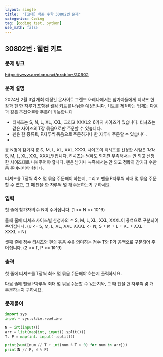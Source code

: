```yaml
---
layout: single
title:  "[코테] 백준 수학 30802번 문제"
categories: Coding
tag: [coding test, python]
use_math: false
---
```


## 30802번 : 웰컴 키트
### 문제 링크
<https://www.acmicpc.net/problem/30802>

### 문제 설명
2024년 2월 3일 개최 예정인 온사이트 그랜드 아레나에서는 참가자들에게 티셔츠 한 장과 펜 한 자루가 포함된 웰컴 키트를 나눠줄 예정입니다. 키트를 제작하는 업체는 다음과 같은 조건으로만 주문이 가능합니다.

- 티셔츠는 S, M, L, XL, XXL, 그리고 XXXL의 6가지 사이즈가 있습니다. 티셔츠는 같은 사이즈의 T장 묶음으로만 주문할 수 있습니다.
- 펜은 한 종류로, P자루씩 묶음으로 주문하거나 한 자루씩 주문할 수 있습니다.
- 
총 N명의 참가자 중 S, M, L, XL, XXL, XXXL 사이즈의 티셔츠를 신청한 사람은 각각 S, M, L, XL, XXL, XXXL명입니다. 티셔츠는 남아도 되지만 부족해서는 안 되고 신청한 사이즈대로 나눠주어야 합니다. 펜은 남거나 부족해서는 안 되고 정확히 참가자 수만큼 준비되어야 합니다.

티셔츠를 T장씩 최소 몇 묶음 주문해야 하는지, 그리고 펜을 P자루씩 최대 몇 묶음 주문할 수 있고, 그 때 펜을 한 자루씩 몇 개 주문하는지 구하세요.

### 입력
첫 줄에 참가자의 수 N이 주어집니다. (1 <= N <= 10^9) 

둘째 줄에 티셔츠 사이즈별 신청자의 수 S, M, L, XL, XXL, XXXL이 공백으로 구분되어 주어집니다. (0 <= S, M, L, XL, XXL, XXXL <= N; S + M + L + XL + XXL + XXXL = N) 

셋째 줄에 정수 티셔츠와 펜의 묶음 수를 의미하는 정수 T와 P가 공백으로 구분되어 주어집니다. (2 <= T, P <= 10^9) 

### 출력
첫 줄에 티셔츠를 T장씩 최소 몇 묶음 주문해야 하는지 출력하세요.

다음 줄에 펜을 P자루씩 최대 몇 묶음 주문할 수 있는지와, 그 때 펜을 한 자루씩 몇 개 주문하는지 구하세요.

### 문제풀이


```python
import sys
input = sys.stdin.readline

N = int(input())
arr = list(map(int, input().split()))
T, P = map(int, input().split())

print(sum([num // T + int(num % T > 0) for num in arr]))
print(N // P, N % P)
```
